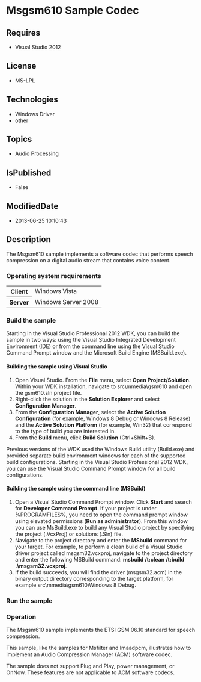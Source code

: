 # Msgsm610 Sample Codec
## Requires
* Visual Studio 2012
## License
* MS-LPL
## Technologies
* Windows Driver
* other
## Topics
* Audio Processing
## IsPublished
* False
## ModifiedDate
* 2013-06-25 10:10:43
## Description

<div id="mainSection">
<p>The Msgsm610 sample implements a software codec that performs speech compression on a digital audio stream that contains voice content.
</p>
<h3>Operating system requirements</h3>
<table>
<tbody>
<tr>
<th>Client</th>
<td><dt>Windows&nbsp;Vista </dt></td>
</tr>
<tr>
<th>Server</th>
<td><dt>Windows Server&nbsp;2008 </dt></td>
</tr>
</tbody>
</table>
<h3>Build the sample</h3>
<p>Starting in the Visual Studio Professional&nbsp;2012 WDK, you can build the sample in two ways: using the Visual Studio Integrated Development Environment (IDE) or from the command line using the Visual Studio Command Prompt window and the Microsoft Build Engine
 (MSBuild.exe).</p>
<h4><a id="Building_the_sample_using_Visual_Studio"></a><a id="building_the_sample_using_visual_studio"></a><a id="BUILDING_THE_SAMPLE_USING_VISUAL_STUDIO"></a>Building the sample using Visual Studio</h4>
<ol>
<li>Open Visual Studio. From the <b>File</b> menu, select <b>Open Project/Solution</b>. Within your WDK installation, navigate to src\mmedia\gsm610 and open the gsm610.sln project file.
</li><li>Right-click the solution in the <b>Solution Explorer</b> and select <b>Configuration Manager</b>.
</li><li>From the <b>Configuration Manager</b>, select the <b>Active Solution Configuration</b> (for example, Windows&nbsp;8 Debug or Windows&nbsp;8 Release) and the
<b>Active Solution Platform</b> (for example, Win32) that correspond to the type of build you are interested in.
</li><li>From the <b>Build</b> menu, click <b>Build Solution</b> (Ctrl&#43;Shift&#43;B). </li></ol>
<p>Previous versions of the WDK used the Windows Build utility (Build.exe) and provided separate build environment windows for each of the supported build configurations. Starting in the Visual Studio Professional&nbsp;2012 WDK, you can use the Visual Studio Command
 Prompt window for all build configurations.</p>
<h4><a id="Building_the_sample_using_the_command_line__MSBuild_"></a><a id="building_the_sample_using_the_command_line__msbuild_"></a><a id="BUILDING_THE_SAMPLE_USING_THE_COMMAND_LINE__MSBUILD_"></a>Building the sample using the command line (MSBuild)</h4>
<ol>
<li>Open a Visual Studio Command Prompt window. Click <b>Start</b> and search for
<b>Developer Command Prompt</b>. If your project is under %PROGRAMFILES%, you need to open the command prompt window using elevated permissions (<b>Run as administrator</b>). From this window you can use MsBuild.exe to build any Visual Studio project by specifying
 the project (.VcxProj) or solutions (.Sln) file. </li><li>Navigate to the project directory and enter the <b>MSbuild</b> command for your target. For example, to perform a clean build of a Visual Studio driver project called msgsm32.vcxproj, navigate to the project directory and enter the following MSBuild command:
<b>msbuild /t:clean /t:build .\msgsm32.vcxproj</b>. </li><li>If the build succeeds, you will find the driver (msgsm32.acm) in the binary output directory corresponding to the target platform, for example src\mmedia\gsm610\Windows&nbsp;8 Debug.
</li></ol>
<h3>Run the sample</h3>
<h3><a id="Operation"></a><a id="operation"></a><a id="OPERATION"></a>Operation</h3>
<p>The Msgsm610 sample implements the ETSI GSM 06.10 standard for speech compression.</p>
<p>This sample, like the samples for Msfilter and Imaadpcm, illustrates how to implement an Audio Compression Manager (ACM) software codec.</p>
<p>The sample does not support Plug and Play, power management, or OnNow. These features are not applicable to ACM software codecs.</p>
</div>
